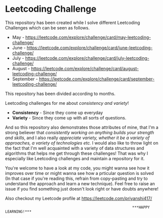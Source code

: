 # Leetcoding Challenge

This repository has been created while I solve different Leetcoding Challenges which can be seen as follows.
* May - https://leetcode.com/explore/challenge/card/may-leetcoding-challenge/
* June - https://leetcode.com/explore/challenge/card/june-leetcoding-challenge/
* July - https://leetcode.com/explore/challenge/card/july-leetcoding-challenge/
* August - https://leetcode.com/explore/challenge/card/august-leetcoding-challenge/
* September - https://leetcode.com/explore/challenge/card/september-leetcoding-challenge/

This repository has been divided according to months.

Leetcoding challenges for me about *consistency and variety*!
* **Consistency** - Since they come up everyday
* **Variety** - Since they come up with all sorts of questions.

And so this repository also demonstrates those attributes of mine, that I'm a strong believer that *consistently working on anything builds your strength and skills*, and I also really *appreciate variety, whether it be a variety of approaches, a variety of technologies etc.* I would also like to throw light on the fact that I'm well acquainted with a variety of data structures and algorithms that helps me get through these challenges!
That was why I especially like Leetcoding challenges and maintain a repository for it.

You're welcome to have a look at my code, you might wanna see how it improves over time or might wanna see how a prticular question is solved (In that case if you're reading this, refrain from copy-pasting and try to understand the approach and learn a new technique).
Feel free to raise an issue if you find something just doesn't look right or have doubts anywhere!

Also checkout my Leetcode profile at https://leetcode.com/priyanshi417/

                                                              ***HAPPY LEARNING!***
